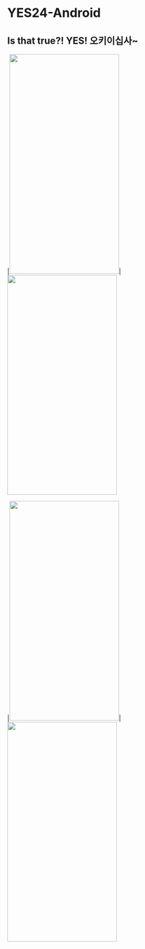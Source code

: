 # YES24-Android
## Is that true?! YES! 오키이십사~


|<img src="https://user-images.githubusercontent.com/62291759/203984570-810ae204-1803-4c92-baa4-4d448020315c.gif" width="250" height="500"/>|<img src="https://user-images.githubusercontent.com/62291759/203984781-342027cd-05ec-4c93-93b1-795854e32574.gif" width="250" height="500"/>

|<img src="https://user-images.githubusercontent.com/62291759/203984793-80f7e1b8-f802-40e9-b3db-adf01bf645f2.gif" width="250" height="500"/>|<img src="https://user-images.githubusercontent.com/62291759/203984807-69097c34-c2a3-4495-8155-1e84865d2c6e.gif" width="250" height="500"/>
